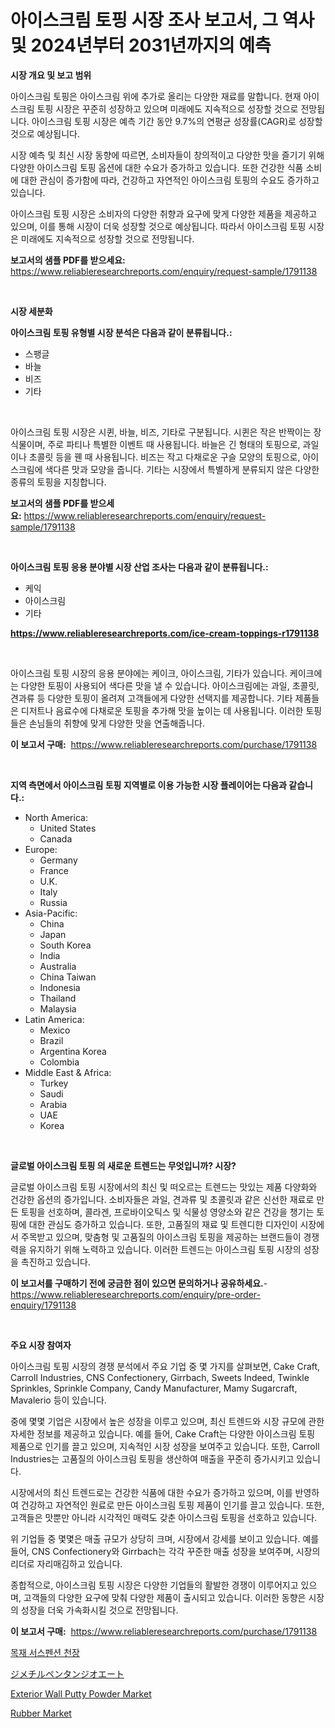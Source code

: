 <p><h1>아이스크림 토핑 시장 조사 보고서, 그 역사 및 2024년부터 2031년까지의 예측</h1></p><p><strong>시장 개요 및 보고 범위</strong></p>
<p><p>아이스크림 토핑은 아이스크림 위에 추가로 올리는 다양한 재료를 말합니다. 현재 아이스크림 토핑 시장은 꾸준히 성장하고 있으며 미래에도 지속적으로 성장할 것으로 전망됩니다. 아이스크림 토핑 시장은 예측 기간 동안 9.7%의 연평균 성장률(CAGR)로 성장할 것으로 예상됩니다.</p><p>시장 예측 및 최신 시장 동향에 따르면, 소비자들이 창의적이고 다양한 맛을 즐기기 위해 다양한 아이스크림 토핑 옵션에 대한 수요가 증가하고 있습니다. 또한 건강한 식품 소비에 대한 관심이 증가함에 따라, 건강하고 자연적인 아이스크림 토핑의 수요도 증가하고 있습니다.</p><p>아이스크림 토핑 시장은 소비자의 다양한 취향과 요구에 맞게 다양한 제품을 제공하고 있으며, 이를 통해 시장이 더욱 성장할 것으로 예상됩니다. 따라서 아이스크림 토핑 시장은 미래에도 지속적으로 성장할 것으로 전망됩니다.</p></p>
<p><strong>보고서의 샘플 PDF를 받으세요:</strong> <a href="https://www.reliableresearchreports.com/enquiry/request-sample/1791138">https://www.reliableresearchreports.com/enquiry/request-sample/1791138</a></p>
<p>&nbsp;</p>
<p><strong>시장 세분화</strong></p>
<p><strong>아이스크림 토핑 유형별 시장 분석은 다음과 같이 분류됩니다.:</strong></p>
<p><ul><li>스팽글</li><li>바늘</li><li>비즈</li><li>기타</li></ul></p>
<p>&nbsp;</p>
<p><p>아이스크림 토핑 시장은 시퀸, 바늘, 비즈, 기타로 구분됩니다. 시퀸은 작은 반짝이는 장식물이며, 주로 파티나 특별한 이벤트 때 사용됩니다. 바늘은 긴 형태의 토핑으로, 과일이나 초콜릿 등을 꿴 때 사용됩니다. 비즈는 작고 다채로운 구슬 모양의 토핑으로, 아이스크림에 색다른 맛과 모양을 줍니다. 기타는 시장에서 특별하게 분류되지 않은 다양한 종류의 토핑을 지칭합니다.</p></p>
<p><strong>보고서의 샘플 PDF를 받으세요:</strong>&nbsp;<a href="https://www.reliableresearchreports.com/enquiry/request-sample/1791138">https://www.reliableresearchreports.com/enquiry/request-sample/1791138</a></p>
<p>&nbsp;</p>
<p><strong> 아이스크림 토핑 응용 분야별 시장 산업 조사는 다음과 같이 분류됩니다.:</strong></p>
<p><ul><li>케익</li><li>아이스크림</li><li>기타</li></ul></p>
<p><strong><a href="https://www.reliableresearchreports.com/ice-cream-toppings-r1791138">https://www.reliableresearchreports.com/ice-cream-toppings-r1791138</a></strong></p>
<p>&nbsp;</p>
<p><p>아이스크림 토핑 시장의 응용 분야에는 케이크, 아이스크림, 기타가 있습니다. 케이크에는 다양한 토핑이 사용되어 색다른 맛을 낼 수 있습니다. 아이스크림에는 과일, 초콜릿, 견과류 등 다양한 토핑이 올려져 고객들에게 다양한 선택지를 제공합니다. 기타 제품들은 디저트나 음료수에 다채로운 토핑을 추가해 맛을 높이는 데 사용됩니다. 이러한 토핑들은 손님들의 취향에 맞게 다양한 맛을 연출해줍니다.</p></p>
<p><strong>이 보고서 구매:</strong>&nbsp; <a href="https://www.reliableresearchreports.com/purchase/1791138">https://www.reliableresearchreports.com/purchase/1791138</a></p>
<p>&nbsp;</p>
<p><strong>지역 측면에서 아이스크림 토핑 지역별로 이용 가능한 시장 플레이어는 다음과 같습니다.:</strong></p>
<p><ul>
    <li>
        North America:
        <ul>
            <li>United States</li>
            <li>Canada</li>
        </ul>
    </li>
    <li>
        Europe:
        <ul>
            <li>Germany</li>
            <li>France</li>
            <li>U.K.</li>
            <li>Italy</li>
            <li>Russia</li>
        </ul>
    </li>
    <li>
        Asia-Pacific:
        <ul>
            <li>China</li>
            <li>Japan</li>
            <li>South Korea</li>
            <li>India</li>
            <li>Australia</li>
            <li>China Taiwan</li>
            <li>Indonesia</li>
            <li>Thailand</li>
            <li>Malaysia</li>
        </ul>
    </li>
    <li>
        Latin America:
        <ul>
            <li>Mexico</li>
            <li>Brazil</li>
            <li>Argentina Korea</li>
            <li>Colombia</li>
        </ul>
    </li>
    <li>
        Middle East & Africa:
        <ul>
            <li>Turkey</li>
            <li>Saudi</li>
            <li>Arabia</li>
            <li>UAE</li>
            <li>Korea</li>
        </ul>
    </li>
    </ul></p>
<p>&nbsp;</p>
<p><strong>글로벌 아이스크림 토핑 의 새로운 트렌드는 무엇입니까? 시장?</strong></p>
<p><p>글로벌 아이스크림 토핑 시장에서의 최신 및 떠오르는 트렌드는 맛있는 제품 다양화와 건강한 옵션의 증가입니다. 소비자들은 과일, 견과류 및 초콜릿과 같은 신선한 재료로 만든 토핑을 선호하며, 콜라겐, 프로바이오틱스 및 식물성 영양소와 같은 건강을 챙기는 토핑에 대한 관심도 증가하고 있습니다. 또한, 고품질의 재료 및 트렌디한 디자인이 시장에서 주목받고 있으며, 맞춤형 및 고품질의 아이스크림 토핑을 제공하는 브랜드들이 경쟁력을 유지하기 위해 노력하고 있습니다. 이러한 트렌드는 아이스크림 토핑 시장의 성장을 촉진하고 있습니다.</p></p>
<p><strong>이 보고서를 구매하기 전에 궁금한 점이 있으면 문의하거나 공유하세요.</strong>- <a href="https://www.reliableresearchreports.com/enquiry/pre-order-enquiry/1791138">https://www.reliableresearchreports.com/enquiry/pre-order-enquiry/1791138</a></p>
<p>&nbsp;</p>
<p><strong>주요 시장 참여자</strong></p>
<p><p>아이스크림 토핑 시장의 경쟁 분석에서 주요 기업 중 몇 가지를 살펴보면, Cake Craft, Carroll Industries, CNS Confectionery, Girrbach, Sweets Indeed, Twinkle Sprinkles, Sprinkle Company, Candy Manufacturer, Mamy Sugarcraft, Mavalerio 등이 있습니다.</p><p>중에 몇몇 기업은 시장에서 높은 성장을 이루고 있으며, 최신 트렌드와 시장 규모에 관한 자세한 정보를 제공하고 있습니다. 예를 들어, Cake Craft는 다양한 아이스크림 토핑 제품으로 인기를 끌고 있으며, 지속적인 시장 성장을 보여주고 있습니다. 또한, Carroll Industries는 고품질의 아이스크림 토핑을 생산하여 매출을 꾸준히 증가시키고 있습니다.</p><p>시장에서의 최신 트렌드로는 건강한 식품에 대한 수요가 증가하고 있으며, 이를 반영하여 건강하고 자연적인 원료로 만든 아이스크림 토핑 제품이 인기를 끌고 있습니다. 또한, 고객들은 맛뿐만 아니라 시각적인 매력도 갖춘 아이스크림 토핑을 선호하고 있습니다.</p><p>위 기업들 중 몇몇은 매출 규모가 상당히 크며, 시장에서 강세를 보이고 있습니다. 예를 들어, CNS Confectionery와 Girrbach는 각각 꾸준한 매출 성장을 보여주며, 시장의 리더로 자리매김하고 있습니다.</p><p>종합적으로, 아이스크림 토핑 시장은 다양한 기업들의 활발한 경쟁이 이루어지고 있으며, 고객들의 다양한 요구에 맞춰 다양한 제품이 출시되고 있습니다. 이러한 동향은 시장의 성장을 더욱 가속화시킬 것으로 전망됩니다.</p></p>
<p><strong>이 보고서 구매:</strong>&nbsp;&nbsp;<a href="https://www.reliableresearchreports.com/purchase/1791138">https://www.reliableresearchreports.com/purchase/1791138</a></p>
<p><p><a href="https://medium.com/@francescaove76856/%EB%AA%A9%EC%9E%AC-%EC%B2%9C%EC%9E%A5-%EC%8B%9C%EC%9E%A5-%EC%8B%9C%EC%9E%A5-%EC%A0%90%EC%9C%A0%EC%9C%A8-%EC%8B%9C%EC%9E%A5-%EB%8F%99%ED%96%A5-%EB%B0%8F-%EB%AF%B8%EB%9E%98-%EC%84%B1%EC%9E%A5-%ED%83%90%EC%83%89-57dbd4e13a98">목재 서스펜션 천장</a></p><p><a href="https://medium.com/@jasoniller59/%E3%82%B8%E3%83%A1%E3%83%81%E3%83%AB%E3%83%9A%E3%83%B3%E3%82%BF%E3%83%B3%E3%82%B8%E3%82%AA%E3%83%BC%E3%83%88%E5%B8%82%E5%A0%B4-%E5%B8%82%E5%A0%B4%E3%82%B7%E3%82%A7%E3%82%A2-%E5%B8%82%E5%A0%B4%E3%83%88%E3%83%AC%E3%83%B3%E3%83%89-%E5%B0%86%E6%9D%A5%E3%81%AE%E6%88%90%E9%95%B7%E3%82%92%E6%8E%A2%E3%82%8B-9c73ba5b107e">ジメチルペンタンジオエート</a></p><p><a href="https://www.linkedin.com/pulse/exterior-wall-putty-powder-market-offer-valuable-insights-m5glc?trackingId=ikRKGsahvGVicKrwLZ3z7A%3D%3D">Exterior Wall Putty Powder Market</a></p><p><a href="https://www.linkedin.com/pulse/decoding-rubber-market-deep-dive-latest-trends-segmentation-nurgc?trackingId=4PhETeOtFzZYMplcVQCd7w%3D%3D">Rubber Market</a></p></p>